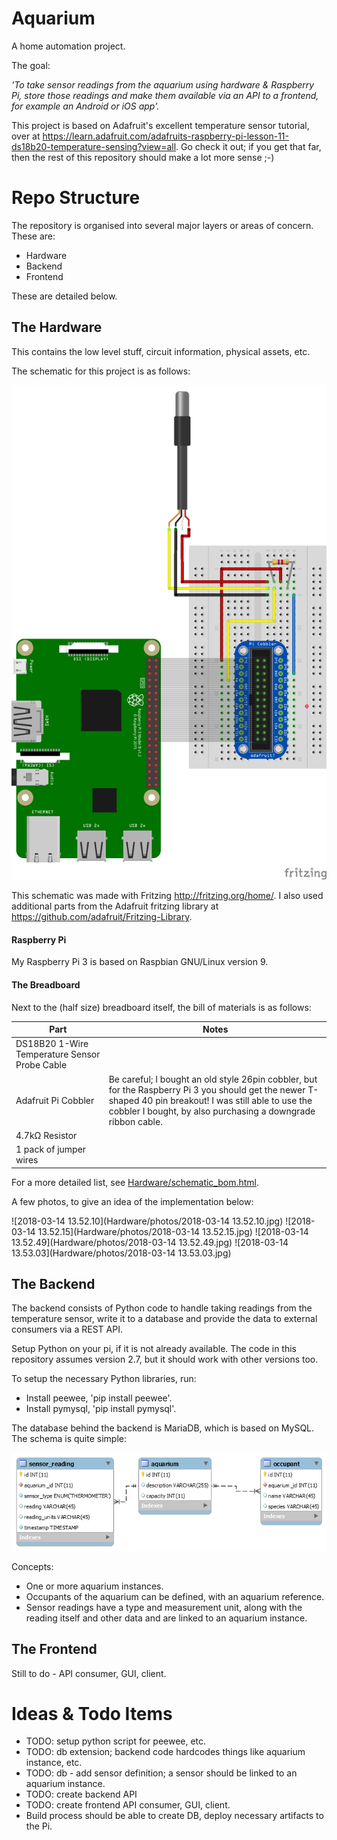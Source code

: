 # Aquarium
A home automation project. 

The goal:

*'To take sensor readings from the aquarium using hardware & Raspberry Pi, store
those readings and make them available via an API to a frontend, for example an
Android or iOS app'.*

This project is based on Adafruit's excellent temperature sensor tutorial, over
at https://learn.adafruit.com/adafruits-raspberry-pi-lesson-11-ds18b20-temperature-sensing?view=all. Go check it out; if you get that far, then the rest of this repository should
make a lot more sense ;-)

# Repo Structure

The repository is organised into several major layers or areas of concern. These
are:

- Hardware
- Backend
- Frontend

These are detailed below.

## The Hardware
This contains the low level stuff, circuit information, physical assets, etc.

The schematic for this project is as follows:

![schematic](Hardware/schematic.png)

This schematic was made with Fritzing http://fritzing.org/home/. I also used
additional parts from the Adafruit fritzing library at https://github.com/adafruit/Fritzing-Library.

#### Raspberry Pi
My Raspberry Pi 3 is based on Raspbian GNU/Linux version 9.

#### The Breadboard
Next to the (half size) breadboard itself, the bill of materials is as follows:

| Part                                          | Notes                        |
|-----------------------------------------------|------------------------------|
| DS18B20 1-Wire Temperature Sensor Probe Cable |                              | 
| Adafruit Pi Cobbler                           | Be careful; I bought an old style 26pin cobbler, but for the Raspberry Pi 3 you should get the newer T-shaped 40 pin breakout! I was still able to use the cobbler I bought, by also purchasing a downgrade ribbon cable. |
| 4.7kΩ Resistor                                |                              |
| 1 pack of jumper wires                        |                              |

For a more detailed list, see [Hardware/schematic_bom.html](Hardware/schematic_bom.html).

A few photos, to give an idea of the implementation below:

![2018-03-14 13.52.10](Hardware/photos/2018-03-14 13.52.10.jpg)
![2018-03-14 13.52.15](Hardware/photos/2018-03-14 13.52.15.jpg)
![2018-03-14 13.52.49](Hardware/photos/2018-03-14 13.52.49.jpg)
![2018-03-14 13.53.03](Hardware/photos/2018-03-14 13.53.03.jpg)

## The Backend
The backend consists of Python code to handle taking readings from the temperature
sensor, write it to a database and provide the data to external consumers via a
REST API.

Setup Python on your pi, if it is not already available. The code in this repository
assumes version 2.7, but it should work with other versions too.

To setup the necessary Python libraries, run:
- Install peewee, 'pip install peewee'.
- Install pymysql, 'pip install pymysql'.

The database behind the backend is MariaDB, which is based on MySQL. The schema 
is quite simple:

![aquarium-db-model](Backend/aquarium-db-model.png)

Concepts:

- One or more aquarium instances.
- Occupants of the aquarium can be defined, with an aquarium reference.
- Sensor readings have a type and measurement unit, along with the reading itself 
and other data and are linked to an aquarium instance.

## The Frontend
Still to do - API consumer, GUI, client.

# Ideas & Todo Items

- TODO: setup python script for peewee, etc.
- TODO: db extension; backend code hardcodes things like aquarium instance, etc.
- TODO: db - add sensor definition; a sensor should be linked to an aquarium instance.
- TODO: create backend API
- TODO: create frontend API consumer, GUI, client.
- Build process should be able to create DB, deploy necessary artifacts to the 
Pi.
